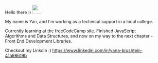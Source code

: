 Hello there :)   <img src="https://i.imgur.com/u8HivgI.gif" width="30px">

My name is Yan, and I'm working as a technical support in a local college.

Currently learning at the freeCodeCamp site.
Finished JavaScript Algorithms and Data Structures, and now on my way to the next chapter - Front End Development Libraries.

Checkout my Linkdin  <i class="fa fa-linkedin-square" style="font-size:24px"></i> :)
https://www.linkedin.com/in/yana-brushtein-41a98619b
